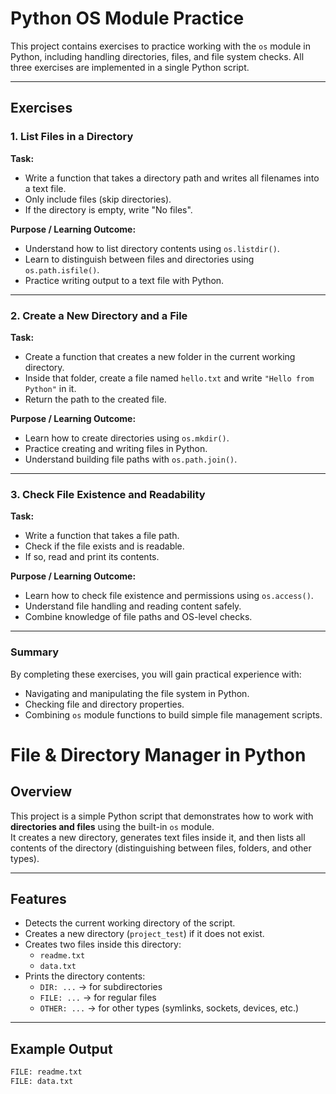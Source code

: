 # Python OS Module Practice

This project contains exercises to practice working with the `os` module in Python, including handling directories, files, and file system checks. All three exercises are implemented in a single Python script.

---

## Exercises

### 1. List Files in a Directory
**Task:**  
- Write a function that takes a directory path and writes all filenames into a text file.  
- Only include files (skip directories).  
- If the directory is empty, write "No files".

**Purpose / Learning Outcome:**  
- Understand how to list directory contents using `os.listdir()`.  
- Learn to distinguish between files and directories using `os.path.isfile()`.  
- Practice writing output to a text file with Python.

---

### 2. Create a New Directory and a File
**Task:**  
- Create a function that creates a new folder in the current working directory.  
- Inside that folder, create a file named `hello.txt` and write `"Hello from Python"` in it.  
- Return the path to the created file.

**Purpose / Learning Outcome:**  
- Learn how to create directories using `os.mkdir()`.  
- Practice creating and writing files in Python.  
- Understand building file paths with `os.path.join()`.

---

### 3. Check File Existence and Readability
**Task:**  
- Write a function that takes a file path.  
- Check if the file exists and is readable.  
- If so, read and print its contents.

**Purpose / Learning Outcome:**  
- Learn how to check file existence and permissions using `os.access()`.  
- Understand file handling and reading content safely.  
- Combine knowledge of file paths and OS-level checks.

---

### Summary
By completing these exercises, you will gain practical experience with:  
- Navigating and manipulating the file system in Python.  
- Checking file and directory properties.  
- Combining `os` module functions to build simple file management scripts.

# File & Directory Manager in Python

## Overview
This project is a simple Python script that demonstrates how to work with **directories and files** using the built-in `os` module.  
It creates a new directory, generates text files inside it, and then lists all contents of the directory (distinguishing between files, folders, and other types).

---

## Features
- Detects the current working directory of the script.  
- Creates a new directory (`project_test`) if it does not exist.  
- Creates two files inside this directory:
  - `readme.txt`
  - `data.txt`
- Prints the directory contents:
  - `DIR: ...` → for subdirectories  
  - `FILE: ...` → for regular files  
  - `OTHER: ...` → for other types (symlinks, sockets, devices, etc.)

---

## Example Output
```bash
FILE: readme.txt
FILE: data.txt

